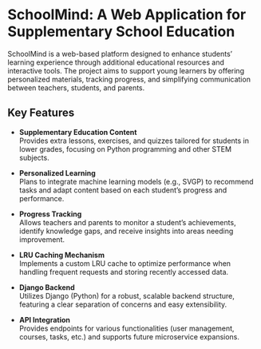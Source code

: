 # SchoolMind: A Web Application for Supplementary School Education

SchoolMind is a web-based platform designed to enhance students’ learning experience through additional educational resources and interactive tools. The project aims to support young learners by offering personalized materials, tracking progress, and simplifying communication between teachers, students, and parents.

## Key Features

- **Supplementary Education Content**  
  Provides extra lessons, exercises, and quizzes tailored for students in lower grades, focusing on Python programming and other STEM subjects.

- **Personalized Learning**  
  Plans to integrate machine learning models (e.g., SVGP) to recommend tasks and adapt content based on each student’s progress and performance.

- **Progress Tracking**  
  Allows teachers and parents to monitor a student’s achievements, identify knowledge gaps, and receive insights into areas needing improvement.

- **LRU Caching Mechanism**  
  Implements a custom LRU cache to optimize performance when handling frequent requests and storing recently accessed data.

- **Django Backend**  
  Utilizes Django (Python) for a robust, scalable backend structure, featuring a clear separation of concerns and easy extensibility.

- **API Integration**  
  Provides endpoints for various functionalities (user management, courses, tasks, etc.) and supports future microservice expansions.

